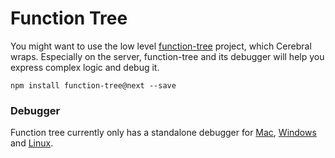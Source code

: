 # Function Tree
You might want to use the low level [function-tree](https://github.com/cerebral/cerebral/tree/master/packages/function-tree) project, which Cerebral wraps. Especially on the server, function-tree and its debugger will help you express complex logic and debug it.

`npm install function-tree@next --save`

### Debugger
Function tree currently only has a standalone debugger for [Mac](https://drive.google.com/open?id=0B1pYKovu9UpybFc1YUxOT3JlaVE), [Windows](https://drive.google.com/open?id=0B1pYKovu9UpyUWt6SHM5N2xYYnc) and [Linux](https://drive.google.com/open?id=0B1pYKovu9UpybzVJWjVpRk9OTjg).
